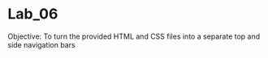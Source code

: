 # Lab_06
Objective: To turn the provided HTML and CSS files into a separate top and side navigation bars
